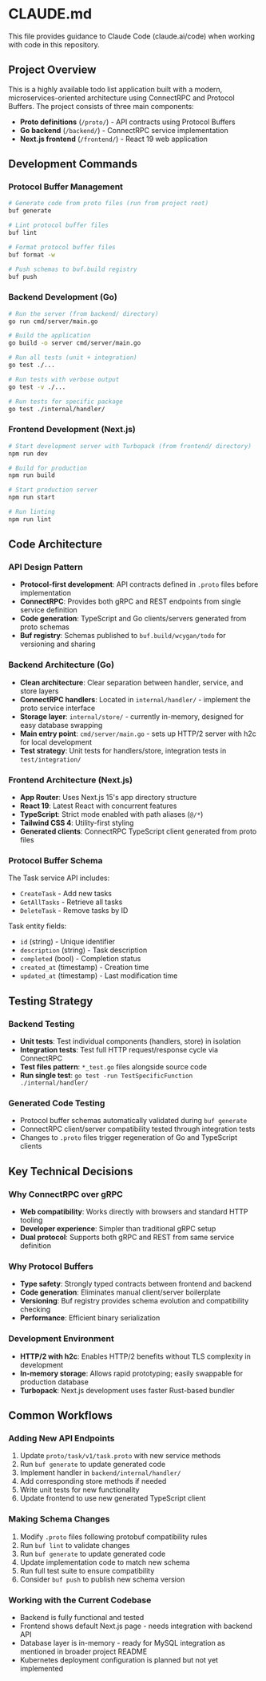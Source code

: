 # CLAUDE.md

This file provides guidance to Claude Code (claude.ai/code) when working with code in this repository.

## Project Overview

This is a highly available todo list application built with a modern, microservices-oriented architecture using ConnectRPC and Protocol Buffers. The project consists of three main components:

- **Proto definitions** (`/proto/`) - API contracts using Protocol Buffers
- **Go backend** (`/backend/`) - ConnectRPC service implementation  
- **Next.js frontend** (`/frontend/`) - React 19 web application

## Development Commands

### Protocol Buffer Management
```bash
# Generate code from proto files (run from project root)
buf generate

# Lint protocol buffer files
buf lint

# Format protocol buffer files  
buf format -w

# Push schemas to buf.build registry
buf push
```

### Backend Development (Go)
```bash
# Run the server (from backend/ directory)
go run cmd/server/main.go

# Build the application
go build -o server cmd/server/main.go

# Run all tests (unit + integration)
go test ./...

# Run tests with verbose output
go test -v ./...

# Run tests for specific package
go test ./internal/handler/
```

### Frontend Development (Next.js)
```bash
# Start development server with Turbopack (from frontend/ directory)
npm run dev

# Build for production
npm run build

# Start production server
npm run start

# Run linting
npm run lint
```

## Code Architecture

### API Design Pattern
- **Protocol-first development**: API contracts defined in `.proto` files before implementation
- **ConnectRPC**: Provides both gRPC and REST endpoints from single service definition
- **Code generation**: TypeScript and Go clients/servers generated from proto schemas
- **Buf registry**: Schemas published to `buf.build/wcygan/todo` for versioning and sharing

### Backend Architecture (Go)
- **Clean architecture**: Clear separation between handler, service, and store layers
- **ConnectRPC handlers**: Located in `internal/handler/` - implement the proto service interface
- **Storage layer**: `internal/store/` - currently in-memory, designed for easy database swapping  
- **Main entry point**: `cmd/server/main.go` - sets up HTTP/2 server with h2c for local development
- **Test strategy**: Unit tests for handlers/store, integration tests in `test/integration/`

### Frontend Architecture (Next.js)
- **App Router**: Uses Next.js 15's app directory structure
- **React 19**: Latest React with concurrent features
- **TypeScript**: Strict mode enabled with path aliases (`@/*`)
- **Tailwind CSS 4**: Utility-first styling
- **Generated clients**: ConnectRPC TypeScript client generated from proto files

### Protocol Buffer Schema
The Task service API includes:
- `CreateTask` - Add new tasks
- `GetAllTasks` - Retrieve all tasks  
- `DeleteTask` - Remove tasks by ID

Task entity fields:
- `id` (string) - Unique identifier
- `description` (string) - Task description
- `completed` (bool) - Completion status
- `created_at` (timestamp) - Creation time
- `updated_at` (timestamp) - Last modification time

## Testing Strategy

### Backend Testing
- **Unit tests**: Test individual components (handlers, store) in isolation
- **Integration tests**: Test full HTTP request/response cycle via ConnectRPC
- **Test files pattern**: `*_test.go` files alongside source code
- **Run single test**: `go test -run TestSpecificFunction ./internal/handler/`

### Generated Code Testing
- Protocol buffer schemas automatically validated during `buf generate`
- ConnectRPC client/server compatibility tested through integration tests
- Changes to `.proto` files trigger regeneration of Go and TypeScript clients

## Key Technical Decisions

### Why ConnectRPC over gRPC
- **Web compatibility**: Works directly with browsers and standard HTTP tooling
- **Developer experience**: Simpler than traditional gRPC setup
- **Dual protocol**: Supports both gRPC and REST from same service definition

### Why Protocol Buffers
- **Type safety**: Strongly typed contracts between frontend and backend
- **Code generation**: Eliminates manual client/server boilerplate
- **Versioning**: Buf registry provides schema evolution and compatibility checking
- **Performance**: Efficient binary serialization

### Development Environment
- **HTTP/2 with h2c**: Enables HTTP/2 benefits without TLS complexity in development
- **In-memory storage**: Allows rapid prototyping; easily swappable for production database
- **Turbopack**: Next.js development uses faster Rust-based bundler

## Common Workflows

### Adding New API Endpoints
1. Update `proto/task/v1/task.proto` with new service methods
2. Run `buf generate` to update generated code
3. Implement handler in `backend/internal/handler/`
4. Add corresponding store methods if needed
5. Write unit tests for new functionality
6. Update frontend to use new generated TypeScript client

### Making Schema Changes
1. Modify `.proto` files following protobuf compatibility rules
2. Run `buf lint` to validate changes
3. Run `buf generate` to update generated code
4. Update implementation code to match new schema
5. Run full test suite to ensure compatibility
6. Consider `buf push` to publish new schema version

### Working with the Current Codebase
- Backend is fully functional and tested
- Frontend shows default Next.js page - needs integration with backend API
- Database layer is in-memory - ready for MySQL integration as mentioned in broader project README
- Kubernetes deployment configuration is planned but not yet implemented
